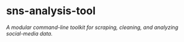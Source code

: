 # sns-analysis-tool

*A modular command-line toolkit for scraping, cleaning, and analyzing social-media data.*
